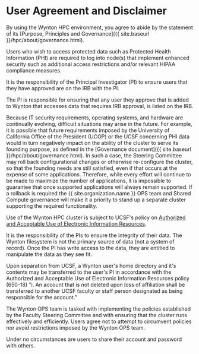 # User Agreement and Disclaimer

By using the Wynton HPC environment, you agree to abide by the
statement of its [Purpose, Principles and Governance]({{ site.baseurl
}}/hpc/about/governance.html).

Users who wish to access protected data such as Protected Health
Information (PHI) are required to log into node(s) that implement
enhanced security such as additional access restrictions and/or
relevant HIPAA compliance measures.

It is the responsibility of the Principal Investigator (PI) to ensure
users that they have approved are on the IRB with the PI.

The PI is responsible for ensuring that any user they approve that is
added to Wynton that accesses data that requires IRB approval, is
listed on the IRB.

Because IT security requirements, operating systems, and hardware are
continually evolving, difficult situations may arise in the
future. For example, it is possible that future requirements imposed
by the University of California Office of the President (UCOP) or the
UCSF concerning PHI data would in turn negatively impact on the
ability of the cluster to serve its founding purpose, as defined in
the [Governance document]({{ site.baseurl
}}/hpc/about/governance.html). In such a case, the Steering Committee
may roll back configurational changes or otherwise re-configure the
cluster, so that the founding needs are still satisfied, even if that
occurs at the expense of some applications. Therefore, while every
effort will continue to be made to maximize the number of
applications, it is impossible to guarantee that once supported
applications will always remain supported. If a rollback is required
the {{ site.organization.name }} OPS team and Shared Compute
governance will make it a priority to stand up a separate cluster
supporting the required functionality.

Use of the Wynton HPC cluster is subject to UCSF's policy on
[Authorized and Acceptable Use of Electronic Information Resources].

It is the responsibility of the PIs to ensure the integrity of their
data. The Wynton filesystem is not the primary source of data (not a
system of record). Once the PI has write access to the data, they are
entitled to manipulate the data as they see fit.

Upon separation from UCSF, a Wynton user's home directory and it's
contents may be transferred to the user's PI in accordance with the
Authorized and Acceptable Use of Electronic Information Resources
policy (650-18) "i. An account that is not deleted upon loss of
affiliation shall be transferred to another UCSF faculty or staff
person designated as being responsible for the account."

The Wynton OPS team is tasked with implementing the policies
established by the Faculty Steering Committee and with ensuring that
the cluster runs effectively and efficiently. Users agree not to
attempt to circumvent policies nor avoid restrictions imposed by the
Wynton OPS team.

Under no circumstances are users to share their account and password
with others.



[Authorized and Acceptable Use of Electronic Information Resources]: https://policies.ucsf.edu/policy/650-18
